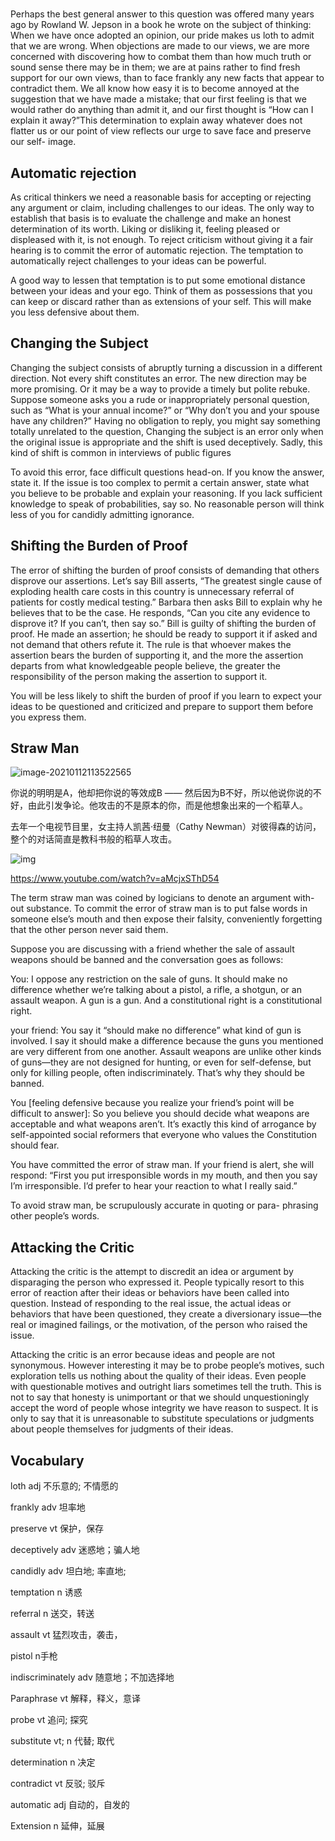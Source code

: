 

# 



Perhaps the best general answer to this question was offered many years ago by Rowland W. Jepson in a book he wrote on the subject of thinking: When we have once adopted an opinion, our pride makes us loth to admit that we are wrong. When objections are made to our views, we are more concerned with discovering how to combat them than how much truth or sound sense there may be in them; we are at pains rather to find fresh support for our own views, than to face frankly any new facts that appear to contradict them. We all know how easy it is to become annoyed at the suggestion that we have made a mistake; that our first feeling is that we would rather do anything than admit it, and our first thought is “How can I explain it away?”This determination to explain away whatever does not flatter us or our point of view reflects our urge to save face and preserve our self- image.

## Automatic rejection

As critical thinkers we need a reasonable basis for accepting or rejecting any argument or claim, including challenges to our ideas. The only way to establish that basis is to evaluate the challenge and make an honest determination of its worth. Liking or disliking it, feeling pleased or displeased with it, is not enough. To reject criticism without giving it a fair hearing is to commit the error of automatic rejection. The temptation to automatically reject challenges to your ideas can be powerful. 

A good way to lessen that temptation is to put some emotional distance between your ideas and your ego. Think of them as possessions that you can keep or discard rather than as extensions of your self. This will make you less defensive about them.

## Changing the Subject 

Changing the subject consists of abruptly turning a discussion in a different direction. Not every shift constitutes an error. The new direction may be more promising. Or it may be a way to provide a timely but polite rebuke. Suppose someone asks you a rude or inappropriately personal question, such as “What is your annual income?” or “Why don’t you and your spouse have any children?” Having no obligation to reply, you might say something totally unrelated to the question, Changing the subject is an error only when the original issue is appropriate and the shift is used deceptively. Sadly, this kind of shift is common in interviews of public figures 

To avoid this error, face difficult questions head-on. If you know the answer, state it. If the issue is too complex to permit a certain answer, state what you believe to be probable and explain your reasoning. If you lack sufficient knowledge to speak of probabilities, say so. No reasonable person will think less of you for candidly admitting ignorance.

## Shifting the Burden of Proof 

The error of shifting the burden of proof consists of demanding that others disprove our assertions. Let’s say Bill asserts, “The greatest single cause of exploding health care costs in this country is unnecessary referral of patients for costly medical testing.” Barbara then asks Bill to explain why he believes that to be the case. He responds, “Can you cite any evidence to disprove it? If you can’t, then say so.” Bill is guilty of shifting the burden of proof. He made an assertion; he should be ready to support it if asked and not demand that others refute it. The rule is that whoever makes the assertion bears the burden of supporting it, and the more the assertion departs from what knowledgeable people believe, the greater the responsibility of the person making the assertion to support it. 

You will be less likely to shift the burden of proof if you learn to expect your ideas to be questioned and criticized and prepare to support them before you express them. 

## Straw Man 

![image-20210112113522565](images/image-20210112113527273.png)

你说的明明是A，他却把你说的等效成B —— 然后因为B不好，所以他说你说的不好，由此引发争论。他攻击的不是原本的你，而是他想象出来的一个稻草人。

去年一个电视节目里，女主持人凯茜·纽曼（Cathy Newman）对彼得森的访问，整个的对话简直是教科书般的稻草人攻击。

![img](images/201903312114556437704838.jpg)

https://www.youtube.com/watch?v=aMcjxSThD54

The term straw man was coined by logicians to denote an argument with- out substance. To commit the error of straw man is to put false words in someone else’s mouth and then expose their falsity, conveniently forgetting that the other person never said them. 

Suppose you are discussing with a friend whether the sale of assault weapons should be banned and the conversation goes as follows: 

You: I oppose any restriction on the sale of guns. It should make no difference whether we’re talking about a pistol, a rifle, a shotgun, or an assault weapon. A gun is a gun. And a constitutional right is a constitutional right. 

your friend: You say it “should make no difference” what kind of gun is involved. I say it should make a difference because the guns you mentioned are very different from one another. Assault weapons are unlike other kinds of guns—they are not designed for hunting, or even for self-defense, but only for killing people, often indiscriminately. That’s why they should be banned. 

You [feeling defensive because you realize your friend’s point will be difficult to answer]: So you believe you should decide what weapons are acceptable and what weapons aren’t. It’s exactly this kind of arrogance by self-appointed social reformers that everyone who values the Constitution should fear. 

You have committed the error of straw man. If your friend is alert, she will respond: “First you put irresponsible words in my mouth, and then you say I’m irresponsible. I’d prefer to hear your reaction to what I really said.” 

To avoid straw man, be scrupulously accurate in quoting or para- phrasing other people’s words. 

## Attacking the Critic 

Attacking the critic is the attempt to discredit an idea or argument by disparaging the person who expressed it. People typically resort to this error of reaction after their ideas or behaviors have been called into question. Instead of responding to the real issue, the actual ideas or behaviors that have been questioned, they create a diversionary issue—the real or imagined failings, or the motivation, of the person who raised the issue. 

Attacking the critic is an error because ideas and people are not synonymous. However interesting it may be to probe people’s motives, such exploration tells us nothing about the quality of their ideas. Even people with questionable motives and outright liars sometimes tell the truth. This is not to say that honesty is unimportant or that we should unquestioningly accept the word of people whose integrity we have reason to suspect. It is only to say that it is unreasonable to substitute speculations or judgments about people themselves for judgments of their ideas. 

## Vocabulary

loth adj 不乐意的; 不情愿的

frankly adv 坦率地

preserve vt 保护，保存

deceptively adv 迷惑地；骗人地

candidly adv 坦白地; 率直地;

temptation n 诱惑

referral n 送交，转送

assault vt 猛烈攻击，袭击，

pistol n手枪

indiscriminately adv 随意地；不加选择地

Paraphrase  vt 解释，释义，意译

probe vt 追问; 探究

substitute vt; n 代替; 取代

determination n 决定

contradict vt 反驳; 驳斥

automatic adj 自动的，自发的

Extension  n   延伸，延展



